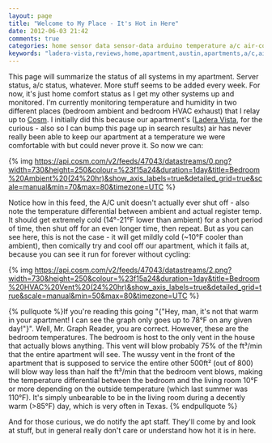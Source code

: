 ```yaml
---
layout: page
title: "Welcome to My Place - It's Hot in Here"
date: 2012-06-03 21:42
comments: true
categories: home sensor data sensor-data arduino temperature a/c air-conditioning cosm pachube
keywords: "ladera-vista,reviews,home,apartment,austin,apartments,a/c,air-conditioning,repairs"
---
```


This page will summarize the status of all systems in my apartment. Server status, a/c status, whatever. More stuff seems to be added every week.  For now, it's just home comfort status as I get my other systems up and monitored. I'm currently monitoring temperature and humidity in two different places (bedroom ambient and bedroom HVAC exhaust) that I relay up to [Cosm](https://cosm.com/feeds/47043).  I initially did this because our apartment's ([Ladera Vista](http://www.laderavista.net/), for the curious - also so I can bump this page up in search results) air has never really been able to keep our apartment at a temperature we were comfortable with but could never prove it. So now we can:

{% img https://api.cosm.com/v2/feeds/47043/datastreams/0.png?width=730&height=250&colour=%23f15a24&duration=1day&title=Bedroom%20Ambient%20(24%20hr)&show_axis_labels=true&detailed_grid=true&scale=manual&min=70&max=80&timezone=UTC %}

Notice how in this feed, the A/C unit doesn't actually ever shut off - also note the temperature differential between ambient and actual register temp.  It should get extremely cold (14°-21°F lower than ambient) for a short period of time, then shut off for an even longer time, then repeat. But as you can see here, this is not the case - it will get mildly cold (~10°F cooler than ambient), then comically try and cool off our apartment, which it fails at, because you can see it run for forever without cycling:

{% img https://api.cosm.com/v2/feeds/47043/datastreams/2.png?width=730&height=250&colour=%23f15a24&duration=1day&title=Bedroom%20HVAC%20Vent%20(24%20hr)&show_axis_labels=true&detailed_grid=true&scale=manual&min=50&max=80&timezone=UTC %}

{% pullquote %}If you're reading this going "{"Hey, man, it's not that warm in your apartment! I can see the graph only goes up to 78°F on any given day!"}".  Well, Mr. Graph Reader, you are correct. However, these are the bedroom temperatures. The bedroom is host to the only vent in the house that actually blows anything. This vent will blow probably 75% of the ft³/min that the entire apartment will see.  The wussy vent in the front of the apartment that is supposed to service the entire other 500ft² (out of 800) will blow way less than half the ft³/min that the bedroom vent blows, making the temperature differential between the bedroom and the living room 10°F or more depending on the outside temperature (which last summer was 110°F). It's simply unbearable to be in the living room during a decently warm (>85°F) day, which is very often in Texas. {% endpullquote %}

And for those curious, we do notify the apt staff. They'll come by and look at stuff, but in general really don't care or understand how hot it is in here.